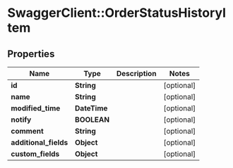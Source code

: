 # SwaggerClient::OrderStatusHistoryItem

## Properties
Name | Type | Description | Notes
------------ | ------------- | ------------- | -------------
**id** | **String** |  | [optional] 
**name** | **String** |  | [optional] 
**modified_time** | **DateTime** |  | [optional] 
**notify** | **BOOLEAN** |  | [optional] 
**comment** | **String** |  | [optional] 
**additional_fields** | **Object** |  | [optional] 
**custom_fields** | **Object** |  | [optional] 


